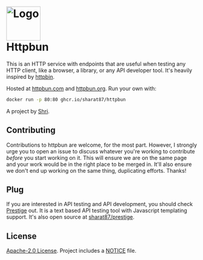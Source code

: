<h1>
  <img alt=Logo src='https://github.com/sharat87/httpbun/raw/master/assets/icon-180.png' height=90px>
  <br>
  Httpbun
</h1>

This is an HTTP service with endpoints that are useful when testing any HTTP client, like a browser, a library, or any
API developer tool. It's heavily inspired by [httpbin](https://httpbin.org).

Hosted at [httpbun.com](https://httpbun.com) and [httpbun.org](https://httpbun.org). Run your own with:

```sh
docker run -p 80:80 ghcr.io/sharat87/httpbun
```

A project by [Shri](https://sharats.me).

## Contributing

Contributions to httpbun are welcome, for the most part. However, I strongly urge you to open an issue to discuss
whatever you're working to contribute *before* you start working on it. This will ensure we are on the same page and
your work would be in the right place to be merged in. It'll also ensure we don't end up working on the same thing,
duplicating efforts. Thanks!

## Plug

If you are interested in API testing and API development, you should check [Prestige](https://prestige.dev) out. It is a text based API testing tool with Javascript templating support. It's also open source at [sharat87/prestige](https://github.com/sharat87/prestige).

## License

[Apache-2.0 License](https://github.com/sharat87/httpbun/blob/master/LICENSE). Project includes a
[NOTICE](https://github.com/sharat87/httpbun/blob/master/NOTICE) file.
